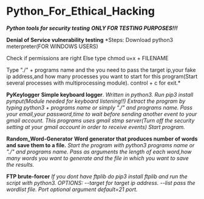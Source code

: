 # Python_For_Ethical_Hacking
***Python tools for security testing***
***ONLY FOR TESTING PURPOSES!!!***

**Denial of Service vulnerability testing**
*Steps:
  Download python3 meterpreter(FOR WINDOWS USERS)
  
  Check if permissions are right
  Else type chmod u+x + FILENAME 
  
  Type "./"  + programs name and the you need to pass the target ip,your fake ip address,and how many processes you want to  start for this program(Start several    processes with multiprocessing module).
  control + c for exit.*

**PyKeylogger**
**Simple keyboard logger**.
*Written in python3.
    Run pip3 install pynput(Module needed for keyboard listening!!)
    Extract the program by typing python3 + programs name or simply "./"  and programs name.
    Pass your email,your password,time to wait before sending another event to your gmail account.
    This programs uses gmail stmp server(Turn off the security setting at your gmail account in order to receive events)
    Start program.*

**Random_Word-Generator**
**Word generator that produces number of words and save them to a file.**
  *Start the program with python3 programs name or "./" and programs name.
  Pass as arguments the length of each word,how many words you want to generate and the file in which you want to save the results.*

**FTP brute-forcer**
*If you dont have ftplib do pip3 install ftplib and run the script with python3.
  OPTIONS:
  --target for target ip address.
  --list pass the wordlist file.
  Port optional argument default=21 port.*





